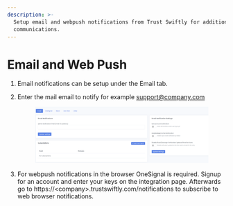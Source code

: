 ```yaml
---
description: >-
  Setup email and webpush notifications from Trust Swiftly for additional
  communications.
---
```


# Email and Web Push

1. Email notifications can be setup under the Email tab.&#x20;
2.  Enter the mail email to notify for example support@company.com

    <figure><img src="../.gitbook/assets/image (3) (1) (1).png" alt=""><figcaption></figcaption></figure>


3. For webpush notifications in the browser OneSignal is required. Signup for an account and enter your keys on the integration page. Afterwards go to https://\<company>.trustswiftly.com/notifications to subscribe to web browser notifications.&#x20;
